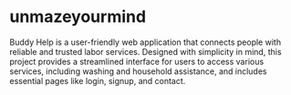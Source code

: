 # unmazeyourmind
Buddy Help is a user-friendly web application that connects people with reliable and trusted labor services. Designed with simplicity in mind, this project provides a streamlined interface for users to access various services, including washing and household assistance, and includes essential pages like login, signup, and contact.
